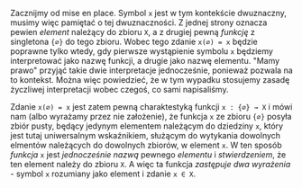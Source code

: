 Zacznijmy od mise en place. Symbol `x` jest w tym kontekście dwuznaczny, musimy więc pamiętać o tej
dwuznaczności. Z jednej strony oznacza pewien *element* należący do zbioru `X`, a z drugiej pewną
*funkcję* z singletona `{∅}` do tego zbioru. Wobec tego zdanie `x(∅) = x` będzie poprawne tylko
wtedy, gdy pierwsze wystąpienie symbolu `x` będziemy interpretować jako nazwę funkcji, a drugie jako
nazwę elementu. "Mamy prawo" przyjąć takie dwie interpretacje jednocześnie, ponieważ pozwala na to
kontekst. Można więc powiedzieć, że w tym wypadku stosujemy zasadę życzliwej interpretacji wobec
czegoś, co sami napisaliśmy.

Zdanie `x(∅) = x` jest zatem pewną charaktestyką funkcji `x : {∅} → X` i mówi nam (albo wyrażamy
przez nie założenie), że funkcja `x` ze zbioru `{∅}` posyła zbiór pusty, będący jedynym elementem
należącym do dziedziny `x`, który jest tutaj uniwersalnym wskaźnikiem, służącym do wytykania
dowolnych elmentów należących do dowolnych zbiorów, w element `x`. W ten sposób *funkcja* `x` jest
*jednocześnie nazwą* pewnego *elementu* i *stwierdzeniem*, że ten element należy do zbioru `X`. A
więc ta funkcja *zastępuje dwa wyrażenia* - symbol `x` rozumiany jako element i zdanie `x ∈ X`.
